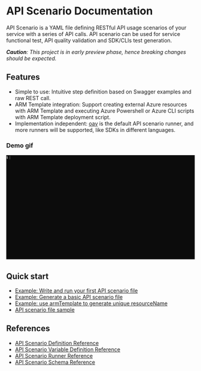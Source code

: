 # API Scenario Documentation

API Scenario is a YAML file defining RESTful API usage scenarios of your service with a series of API calls. API scenario can be used for service functional test, API quality validation and SDK/CLIs test generation.

_**Caution**: This project is in early preview phase, hence breaking changes should be expected._

## Features

- Simple to use: Intuitive step definition based on Swagger examples and raw REST call.
- ARM Template integration: Support creating external Azure resources with ARM Template and executing Azure Powershell or Azure CLI scripts with ARM Template deployment script.
- Implementation independent: [oav](https://github.com/Azure/oav) is the default API scenario runner, and more runners will be supported, like SDKs in different languages.

### Demo gif

![demo](./how-to/runApiTest.gif)

## Quick start

- [Example: Write and run your first API scenario file](./how-to/QuickStart.md)
- [Example: Generate a basic API scenario file](./how-to/generateABasicApiScenario.md)
- [Example: use armTemplate to generate unique resourceName](./how-to/ApiScenarioWithARMTemplate.md)
- [API scenario file sample](../samplefiles/Microsoft.YourServiceName/stable/YYYY-MM-DD/scenarios/quickStart.yaml)

## References

- [API Scenario Definition Reference](./references/ApiScenarioDefinition.md)
- [API Scenario Variable Definition Reference](./references/Variables.md)
- [API Scenario Runner Reference](./references/Runner.md)
- [API Scenario Schema Reference](./references/v1.1/schema.json)
